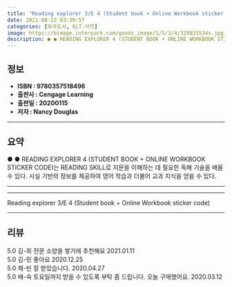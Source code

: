 ```yaml
---
title: "Reading explorer 3/E 4 (Student book + Online Workbook sticker code)"
date: 2021-08-22 03:39:57
categories: [외국도서, ELT-사전]
image: https://bimage.interpark.com/goods_image/1/5/3/4/328831534s.jpg
description: ● ● READING EXPLORER 4 (STUDENT BOOK + ONLINE WORKBOOK STICKER CODE)는 READING SKILL로 지문을 이해하는 데 필요한 독해 기술을 배울 수 있다. 사실 기반의 정보를 제공하여 영어 학습과 더불어 교과 지식을 얻을 수 있다.
---
```


## **정보**

- **ISBN : 9780357518496**
- **출판사 : Cengage Learning**
- **출판일 : 20200115**
- **저자 : Nancy Douglas**

------



## **요약**

●  ●  READING EXPLORER 4 (STUDENT BOOK + ONLINE WORKBOOK STICKER CODE)는 READING SKILL로 지문을 이해하는 데 필요한 독해 기술을 배울 수 있다. 사실 기반의 정보를 제공하여 영어 학습과 더불어 교과 지식을 얻을 수 있다.

------



------


Reading explorer 3/E 4 (Student book + Online Workbook sticker code) 

------


## **리뷰** 

5.0 김-희 전문 소양을 쌓기에 추천해요 2021.01.11 <br/>5.0 김-민 좋아요 2020.12.25 <br/>5.0 채-빈 잘 받았습니다. 2020.04.27 <br/>5.0 배-숙 토요일까지 받을 수 있도록 부탁 좀 드립니다. 오늘 구매했어요. 2020.03.12 <br/>
